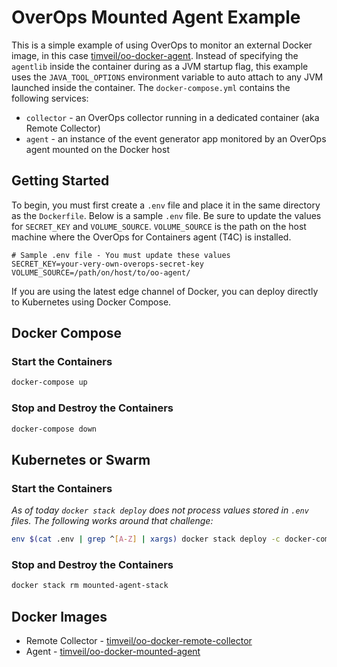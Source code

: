 # OverOps Mounted Agent Example
This is a simple example of using OverOps to monitor an external Docker image, in this case [timveil/oo-docker-agent](https://hub.docker.com/r/timveil/oo-docker-mounted-agent/).  Instead of specifying the `agentlib` inside the container during as a JVM startup flag, this example uses the `JAVA_TOOL_OPTIONS` environment variable to auto attach to any JVM launched inside the container.  The `docker-compose.yml` contains the following services:
* `collector` - an OverOps collector running in a dedicated container (aka Remote Collector)
* `agent` - an instance of the event generator app monitored by an OverOps agent mounted on the Docker host

## Getting Started
To begin, you must first create a `.env` file and place it in the same directory as the `Dockerfile`.  Below is a sample `.env` file.  Be sure to update the values for `SECRET_KEY` and `VOLUME_SOURCE`.  `VOLUME_SOURCE` is the path on the host machine where the  OverOps for Containers agent (T4C) is installed.

```properties
# Sample .env file - You must update these values
SECRET_KEY=your-very-own-overops-secret-key
VOLUME_SOURCE=/path/on/host/to/oo-agent/
```

If you are using the latest edge channel of Docker, you can deploy directly to Kubernetes using Docker Compose.

## Docker Compose

### Start the Containers
```bash
docker-compose up
```

### Stop and Destroy the Containers
```bash
docker-compose down
```

## Kubernetes or Swarm

### Start the Containers
*As of today `docker stack deploy` does not process values stored in `.env` files.  The following works around that challenge:*
```bash
env $(cat .env | grep ^[A-Z] | xargs) docker stack deploy -c docker-compose.yml mounted-agent-stack
```

### Stop and Destroy the Containers
```bash
docker stack rm mounted-agent-stack
```

## Docker Images
* Remote Collector - [timveil/oo-docker-remote-collector](https://hub.docker.com/r/timveil/oo-docker-remote-collector/)
* Agent - [timveil/oo-docker-mounted-agent](https://hub.docker.com/r/timveil/oo-docker-mounted-agent/)